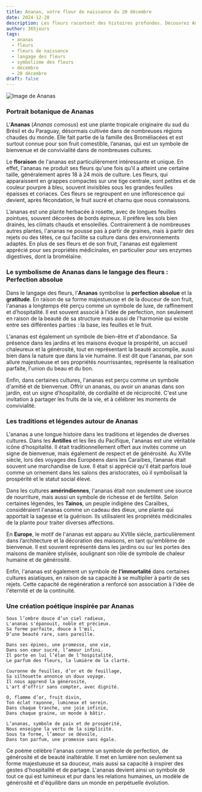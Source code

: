 ```yaml
---
title: Ananas, votre fleur de naissance du 20 décembre
date: 2024-12-20
description: Les fleurs racontent des histoires profondes. Découvrez Ananas, votre fleur de naissance du 20 décembre, ses symboles et récits fascinants. Plongez dans sa signification et son langage unique dans l'art floral.
author: 365jours
tags:
  - ananas
  - fleurs
  - fleurs de naissance
  - langage des fleurs
  - symbolisme des fleurs
  - décembre
  - 20 décembre
draft: false
---
```



![Image de Ananas](https://cdn.pixabay.com/photo/2018/09/09/12/51/pineapple-3664499_1280.jpg#center)


### Portrait botanique de Ananas

L'**Ananas** (_Ananas comosus_) est une plante tropicale originaire du sud du Brésil et du Paraguay, désormais cultivée dans de nombreuses régions chaudes du monde. Elle fait partie de la famille des Broméliacées et est surtout connue pour son fruit comestible, l’ananas, qui est un symbole de bienvenue et de convivialité dans de nombreuses cultures.

Le **floraison** de l'ananas est particulièrement intéressante et unique. En effet, l'ananas ne produit ses fleurs qu'une fois qu'il a atteint une certaine taille, généralement après 18 à 24 mois de culture. Les fleurs, qui apparaissent en grappes compactes sur une tige centrale, sont petites et de couleur pourpre à bleu, souvent invisibles sous les grandes feuilles épaisses et coriaces. Ces fleurs se regroupent en une inflorescence qui devient, après fécondation, le fruit sucré et charnu que nous connaissons.

L’ananas est une plante herbacée à rosette, avec de longues feuilles pointues, souvent décorées de bords épineux. Il préfère les sols bien drainés, les climats chauds et ensoleillés. Contrairement à de nombreuses autres plantes, l'ananas ne pousse pas à partir de graines, mais à partir des rejets ou des têtes, ce qui facilite sa culture dans des environnements adaptés. En plus de ses fleurs et de son fruit, l'ananas est également apprécié pour ses propriétés médicinales, en particulier pour ses enzymes digestives, dont la bromélaïne.

### Le symbolisme de Ananas dans le langage des fleurs : Perfection absolue

Dans le langage des fleurs, l'**Ananas** symbolise la **perfection absolue** et la **gratitude**. En raison de sa forme majestueuse et de la douceur de son fruit, l'ananas a longtemps été perçu comme un symbole de luxe, de raffinement et d’hospitalité. Il est souvent associé à l'idée de perfection, non seulement en raison de la beauté de sa structure mais aussi de l'harmonie qui existe entre ses différentes parties : la base, les feuilles et le fruit.

L'ananas est également un symbole de bien-être et d'abondance. Sa présence dans les jardins et les maisons évoque la prospérité, un accueil chaleureux et la générosité, tout en représentant la beauté accomplie, aussi bien dans la nature que dans la vie humaine. Il est dit que l'ananas, par son allure majestueuse et ses propriétés nourrissantes, représente la réalisation parfaite, l'union du beau et du bon.

Enfin, dans certaines cultures, l'ananas est perçu comme un symbole d'amitié et de bienvenue. Offrir un ananas, ou avoir un ananas dans son jardin, est un signe d'hospitalité, de cordialité et de réciprocité. C'est une invitation à partager les fruits de la vie, et à célébrer les moments de convivialité.

### Les traditions et légendes autour de Ananas

L'ananas a une longue histoire dans les traditions et légendes de diverses cultures. Dans les **Antilles** et les îles du Pacifique, l'ananas est une véritable icône d’hospitalité. Il était traditionnellement offert aux invités comme un signe de bienvenue, mais également de respect et de générosité. Au XVIIe siècle, lors des voyages des Européens dans les Caraïbes, l’ananas était souvent une marchandise de luxe. Il était si apprécié qu'il était parfois loué comme un ornement dans les salons des aristocrates, où il symbolisait la prospérité et le statut social élevé.

Dans les cultures **amérindiennes**, l'ananas était non seulement une source de nourriture, mais aussi un symbole de richesse et de fertilité. Selon certaines légendes, les **Tainos**, un peuple indigène des Caraïbes, considéraient l'ananas comme un cadeau des dieux, une plante qui apportait la sagesse et la guérison. Ils utilisaient les propriétés médicinales de la plante pour traiter diverses affections.

En **Europe**, le motif de l'ananas est apparu au XVIIIe siècle, particulièrement dans l’architecture et la décoration des maisons, en tant qu'emblème de bienvenue. Il est souvent représenté dans les jardins ou sur les portes des maisons de manière stylisée, soulignant son rôle de symbole de chaleur humaine et de générosité.

Enfin, l'ananas est également un symbole de **l’immortalité** dans certaines cultures asiatiques, en raison de sa capacité à se multiplier à partir de ses rejets. Cette capacité de régénération a renforcé son association à l'idée de l'éternité et de la continuité.

### Une création poétique inspirée par Ananas

```
Sous l’ombre douce d’un ciel radieux,
L'ananas s'épanouit, noble et précieux.
Sa forme parfaite, douce à l'œil,
D’une beauté rare, sans pareille.

Dans ses épines, une promesse, une vie,
Dans son cœur sucré, l’amour infini.
Il porte en lui l’élan de l’hospitalité,
Le parfum des fleurs, la lumière de la clarté.

Couronne de feuilles, d’or et de feuillage,
Sa silhouette annonce un doux voyage.
Il nous apprend la générosité,
L'art d'offrir sans compter, avec dignité.

O, flamme d’or, fruit divin,
Ton éclat rayonne, lumineux et serein.
Dans chaque tranche, une joie infinie,
Dans chaque graine, un monde à bâtir.

L’ananas, symbole de paix et de prospérité,
Nous enseigne la vertu de la simplicité.
Sous ta forme, l’amour se dévoile,
Dans ton parfum, une promesse sans égale.
```

Ce poème célèbre l'ananas comme un symbole de perfection, de générosité et de beauté inaltérable. Il met en lumière non seulement sa forme majestueuse et sa douceur, mais aussi sa capacité à inspirer des gestes d'hospitalité et de partage. L'ananas devient ainsi un symbole de tout ce qui est lumineux et pur dans les relations humaines, un modèle de générosité et d'équilibre dans un monde en perpétuelle évolution.
